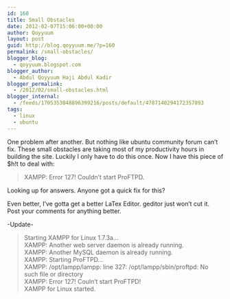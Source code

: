 ```yaml
---
id: 160
title: Small Obstacles
date: 2012-02-07T15:06:00+00:00
author: Qoyyuum
layout: post
guid: http://blog.qoyyuum.me/?p=160
permalink: /small-obstacles/
blogger_blog:
  - qoyyuum.blogspot.com
blogger_author:
  - Abdul Qoyyuum Haji Abdul Kadir
blogger_permalink:
  - /2012/02/small-obstacles.html
blogger_internal:
  - /feeds/1705353048896399216/posts/default/4787140294172357893
tags:
  - linux
  - ubuntu
---
```

One problem after another. But nothing like ubuntu community forum can&#8217;t fix. These small obstacles are taking most of my productivity hours in building the site. Luckily I only have to do this once. Now I have this piece of $h!t to deal with:

> XAMPP: Error 127! Couldn&#8217;t start ProFTPD.

Looking up for answers. Anyone got a quick fix for this?

Even better, I&#8217;ve gotta get a better LaTex Editor. geditor just won&#8217;t cut it. Post your comments for anything better.

-Update- 

> Starting XAMPP for Linux 1.7.3a&#8230;  
> XAMPP: Another web server daemon is already running.  
> XAMPP: Another MySQL daemon is already running.  
> XAMPP: Starting ProFTPD&#8230;  
> XAMPP: /opt/lampp/lampp: line 327: /opt/lampp/sbin/proftpd: No such file or directory  
> XAMPP: Error 127! Couln&#8217;t start ProFTPD!  
> XAMPP for Linux started.